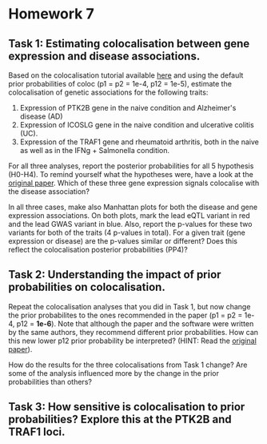# Homework 7

## Task 1: Estimating colocalisation between gene expression and disease associations.

Based on the colocalisation tutorial available [here](https://github.com/kauralasoo/MTAT.03.239_Bioinformatics/blob/master/colocalisation/Introduction_to_coloc.md) and using the default prior probabilities of coloc (p1 = p2 = 1e-4, p12 = 1e-5), estimate the colocalisation of genetic associations for the following traits:

 1. Expression of PTK2B gene in the naive condition and Alzheimer's disease (AD)
 2. Expression of ICOSLG gene in the naive condition and ulcerative colitis (UC).
 3. Expression of the TRAF1 gene and rheumatoid arthritis, both in the naive as well as in the IFNg + Salmonella condition.

For all three analyses, report the posterior probabilities for all 5 hypothesis (H0-H4). To remind yourself what the hypotheses  were, have a look at the [original paper](http://journals.plos.org/plosgenetics/article?id=10.1371/journal.pgen.1004383).  Which of these three gene expression signals colocalise with the disease association?

In all three cases, make also Manhattan plots for both the disease and gene expression associations. On both plots, mark the lead eQTL variant in red and the lead GWAS variant in blue. Also, report the p-values for these two variants for both of the traits (4 p-values in total). For a given trait (gene expression or disease) are the p-values similar or different? Does this reflect the colocalisation posterior probabilities (PP4)?

## Task 2: Understanding the impact of prior probabilities on colocalisation.

Repeat the colocalisation analyses that you did in Task 1, but now change the prior probabilites to the ones recommended in the paper (p1 = p2 = 1e-4, p12 = **1e-6**). Note that although the paper and the software were written by the same authors, they recommend different prior probabilities. How can this new lower p12 prior probability be interpreted? (HINT: Read the [original paper](%28http://journals.plos.org/plosgenetics/article?id=10.1371/journal.pgen.1004383)). 

How do the results for the three colocalisations from Task 1 change? Are some of the analysis influenced more by the change in the prior probabilities than others? 

## Task 3: How sensitive is colocalisation to prior probabilities? Explore this at the PTK2B and TRAF1 loci.


<!--stackedit_data:
eyJoaXN0b3J5IjpbLTUyODAxMzQ1LC04NzYxNDEwNzYsMjAzMT
MzNzEsLTE1Mjc4MjUwMDFdfQ==
-->
